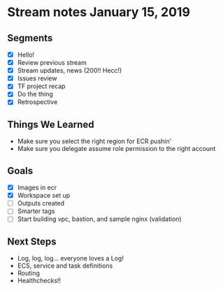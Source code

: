# Stream notes January 15, 2019

## Segments

- [x] Hello!
- [x] Review previous stream
- [x] Stream updates, news (200!! Hecc!)
- [x] Issues review
- [x] TF project recap
- [x] Do the thing
- [x] Retrospective

## Things We Learned

- Make sure you select the right region for ECR pushin'
- Make sure you delegate assume role permission to the right account

## Goals

- [x] Images in ecr
- [x] Workspace set up
- [ ] Outputs created
- [ ] Smarter tags
- [ ] Start building vpc, bastion, and sample nginx (validation)

## Next Steps

- Log, log, log... everyone loves a Log!
- ECS, service and task definitions
- Routing
- Healthchecks!!

